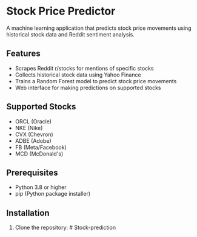 # Stock Price Predictor

A machine learning application that predicts stock price movements using historical stock data and Reddit sentiment analysis.

## Features
- Scrapes Reddit r/stocks for mentions of specific stocks
- Collects historical stock data using Yahoo Finance
- Trains a Random Forest model to predict stock price movements
- Web interface for making predictions on supported stocks

## Supported Stocks
- ORCL (Oracle)
- NKE (Nike)
- CVX (Chevron)
- ADBE (Adobe)
- FB (Meta/Facebook)
- MCD (McDonald's)

## Prerequisites
- Python 3.8 or higher
- pip (Python package installer)

## Installation

1. Clone the repository: #   S t o c k - p r e d i c t i o n  
 